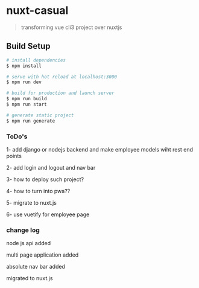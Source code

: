 # nuxt-casual

> transforming vue cli3 project over nuxtjs

## Build Setup

```bash
# install dependencies
$ npm install

# serve with hot reload at localhost:3000
$ npm run dev

# build for production and launch server
$ npm run build
$ npm run start

# generate static project
$ npm run generate
```

### ToDo's

1- add django or nodejs backend and make employee models wiht rest end points

2- add login and logout and nav bar

3- how to deploy such project?

4- how to turn into pwa??

5- migrate to nuxt.js

6- use vuetify for employee page

### change log

node js api added

multi page application added

absolute nav bar added 

migrated to nuxt.js